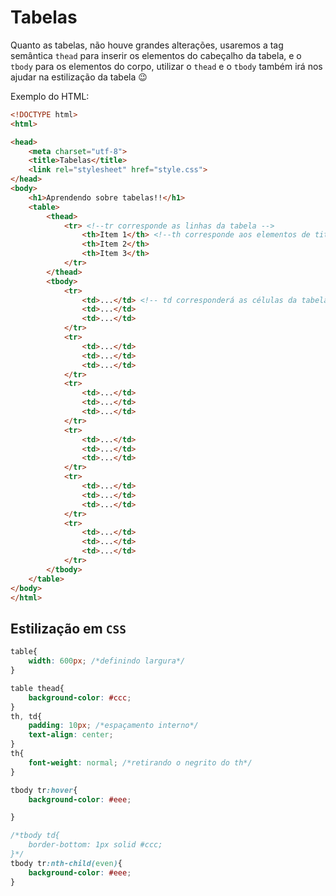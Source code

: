 #  Tabelas

Quanto as tabelas, não houve grandes alterações, usaremos a tag semântica `thead` para inserir os elementos do cabeçalho da tabela, e o `tbody` para os elementos do corpo, utilizar o `thead` e o `tbody` também irá nos ajudar na estilização da tabela  😉

Exemplo do HTML:
```html
<!DOCTYPE html>
<html>

<head>
    <meta charset="utf-8">
    <title>Tabelas</title>
    <link rel="stylesheet" href="style.css">
</head>
<body>
    <h1>Aprendendo sobre tabelas!!</h1>
    <table>
        <thead>
            <tr> <!--tr corresponde as linhas da tabela -->
                <th>Item 1</th> <!--th corresponde aos elementos de titulo do cabeçalho -->
                <th>Item 2</th>
                <th>Item 3</th>
            </tr>
        </thead>
        <tbody>
            <tr>
                <td>...</td> <!-- td corresponderá as células da tabela -->
                <td>...</td>
                <td>...</td>
            </tr>
            <tr>
                <td>...</td>
                <td>...</td>
                <td>...</td>
            </tr>
            <tr>
                <td>...</td>
                <td>...</td>
                <td>...</td>
            </tr>
            <tr>
                <td>...</td>
                <td>...</td>
                <td>...</td>
            </tr>
            <tr>
                <td>...</td>
                <td>...</td>
                <td>...</td>
            </tr>
            <tr>
                <td>...</td>
                <td>...</td>
                <td>...</td>
            </tr>
        </tbody>
    </table>
</body>
</html>
```
## Estilização em `CSS`
```css
table{
    width: 600px; /*definindo largura*/
}

table thead{
    background-color: #ccc;
}
th, td{
    padding: 10px; /*espaçamento interno*/
    text-align: center;
}
th{
    font-weight: normal; /*retirando o negrito do th*/
}

tbody tr:hover{
    background-color: #eee;

}

/*tbody td{
    border-bottom: 1px solid #ccc;
}*/
tbody tr:nth-child(even){
    background-color: #eee;
}
```